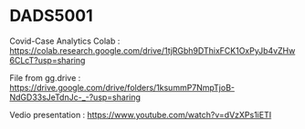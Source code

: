 # DADS5001
Covid-Case Analytics
Colab : https://colab.research.google.com/drive/1tjRGbh9DThixFCK1OxPyJb4vZHw6CLcT?usp=sharing

File from gg.drive : https://drive.google.com/drive/folders/1ksummP7NmpTjoB-NdGD33sJeTdnJc-_-?usp=sharing

Vedio presentation : https://www.youtube.com/watch?v=dVzXPs1iETI

